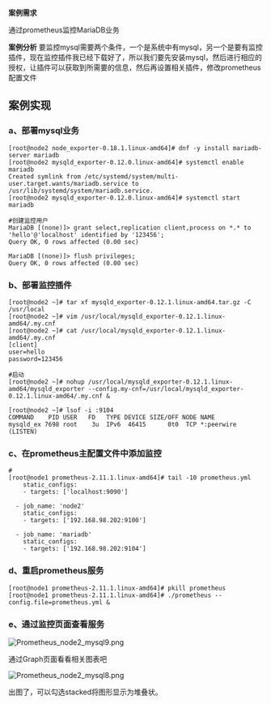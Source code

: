 **案例需求**

通过prometheus监控MariaDB业务

**案例分析**
要监控mysql需要两个条件，一个是系统中有mysql，另一个是要有监控插件，现在监控插件我已经下载好了，所以我们要先安装mysql，然后进行相应的授权，让插件可以获取到所需要的信息，然后再设置相关插件，修改prometheus配置文件

## 案例实现

### a、部署mysql业务

```
[root@node2 node_exporter-0.18.1.linux-amd64]# dnf -y install mariadb-server mariadb
[root@node2 mysqld_exporter-0.12.0.linux-amd64]# systemctl enable mariadb
Created symlink from /etc/systemd/system/multi-user.target.wants/mariadb.service to /usr/lib/systemd/system/mariadb.service.
[root@node2 mysqld_exporter-0.12.0.linux-amd64]# systemctl start mariadb

#创建监控用户
MariaDB [(none)]> grant select,replication client,process on *.* to 'hello'@'localhost' identified by '123456';
Query OK, 0 rows affected (0.00 sec)

MariaDB [(none)]> flush privileges;
Query OK, 0 rows affected (0.00 sec)
```

### b、部署监控插件

```
[root@node2 ~]# tar xf mysqld_exporter-0.12.1.linux-amd64.tar.gz -C /usr/local
[root@node2 ~]# vim /usr/local/mysqld_exporter-0.12.1.linux-amd64/.my.cnf
[root@node2 ~]# cat /usr/local/mysqld_exporter-0.12.1.linux-amd64/.my.cnf
[client]
user=hello
password=123456

#启动
[root@node2 ~]# nohup /usr/local/mysqld_exporter-0.12.1.linux-amd64/mysqld_exporter --config.my-cnf=/usr/local/mysqld_exporter-0.12.1.linux-amd64/.my.cnf &

[root@node2 ~]# lsof -i :9104
COMMAND    PID USER   FD   TYPE DEVICE SIZE/OFF NODE NAME
mysqld_ex 7698 root    3u  IPv6  46415      0t0  TCP *:peerwire (LISTEN)
```

### c、在prometheus主配置文件中添加监控

```
#
[root@node1 prometheus-2.11.1.linux-amd64]# tail -10 prometheus.yml 
    static_configs:
    - targets: ['localhost:9090']

  - job_name: 'node2'
    static_configs:
    - targets: ['192.168.98.202:9100']
  
  - job_name: 'mariadb'
    static_configs:
    - targets: ['192.168.98.202:9104']
```

### d、重启prometheus服务

```
[root@node1 prometheus-2.11.1.linux-amd64]# pkill prometheus
[root@node1 prometheus-2.11.1.linux-amd64]# ./prometheus --config.file=prometheus.yml &
```

### e、通过监控页面查看服务

![Prometheus_node2_mysql9.png](https://www.zutuanxue.com:8000/static/media/images/2020/10/25/1603596540745.png)

通过Graph页面看看相关图表吧

![Prometheus_node2_mysql8.png](https://www.zutuanxue.com:8000/static/media/images/2020/10/25/1603596551382.png)

出图了，可以勾选stacked将图形显示为堆叠状。